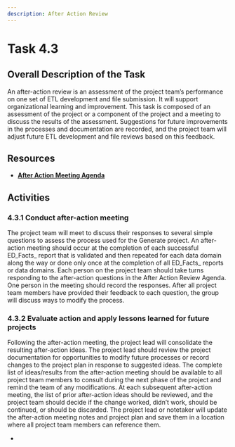 ```yaml
---
description: After Action Review
---
```


# Task 4.3

## **Overall Description of the Task**

An after-action review is an assessment of the project team’s performance on one set of ETL development and file submission. It will support organizational learning and improvement. This task is composed of an assessment of the project or a component of the project and a meeting to discuss the results of the assessment. Suggestions for future improvements in the processes and documentation are recorded, and the project team will adjust future ETL development and file reviews based on this feedback.

## **Resources**

* [**After Action Meeting Agenda**](https://ciidta.communities.ed.gov/#communities/pdc/documents/21448)

## **Activities**

### **4.3.1 Conduct after-action meeting**

The project team will meet to discuss their responses to several simple questions to assess the process used for the Generate project. An after-action meeting should occur at the completion of each successful ED_Facts_ report that is validated and then repeated for each data domain along the way or done only once at the completion of all ED_Facts_ reports or data domains. Each person on the project team should take turns responding to the after-action questions in the After Action Review Agenda. One person in the meeting should record the responses. After all project team members have provided their feedback to each question, the group will discuss ways to modify the process.

### **4.3.2 Evaluate action and apply lessons learned for future projects**

Following the after-action meeting, the project lead will consolidate the resulting after-action ideas. The project lead should review the project documentation for opportunities to modify future processes or record changes to the project plan in response to suggested ideas. The complete list of ideas/results from the after-action meeting should be available to all project team members to consult during the next phase of the project and remind the team of any modifications. At each subsequent after-action meeting, the list of prior after-action ideas should be reviewed, and the project team should decide if the change worked, didn’t work, should be continued, or should be discarded. The project lead or notetaker will update the after-action meeting notes and project plan and save them in a location where all project team members can reference them.

*
